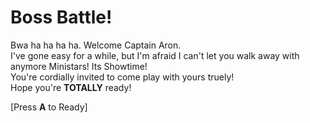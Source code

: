 # Boss Battle!

Bwa ha ha ha ha. Welcome Captain Aron.  
I've gone easy for a while, but I'm afraid I can't let you walk away with anymore Ministars! Its Showtime!  
You're cordially invited to come play with yours truely!  
Hope you're **TOTALLY** ready!  

[Press **A** to Ready]
